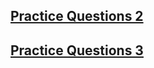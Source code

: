 ## [Practice Questions 2](https://dart-tutorial.com/conditions-and-loops/questions-for-practice-2/)
## [Practice Questions 3](https://dart-tutorial.com/dart-functions/questions-for-practice-3/)
